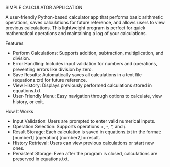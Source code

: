 SIMPLE CALCULATOR APPLICATION

A user-friendly Python-based calculator app that performs basic arithmetic operations, saves calculations for future reference, and allows users to view previous calculations. This lightweight program is perfect for quick mathematical operations and maintaining a log of your calculations.

Features
- Perform Calculations: Supports addition, subtraction, multiplication, and division.
- Error Handling: Includes input validation for numbers and operations, preventing errors like division by zero.
- Save Results: Automatically saves all calculations in a text file (equations.txt) for future reference.
- View History: Displays previously performed calculations stored in equations.txt.
- User-Friendly Menu: Easy navigation through options to calculate, view history, or exit.

How It Works
- Input Validation: Users are prompted to enter valid numerical inputs.
- Operation Selection: Supports operations +, -, *, and /.
- Result Storage: Each calculation is saved in equations.txt in the format:
	[number1] [operation] [number2] = result.
- History Retrieval: Users can view previous calculations or start new ones.
- Persistent Storage: Even after the program is closed, calculations are preserved in equations.txt.
